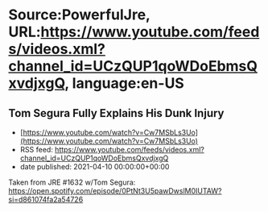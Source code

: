 # Source:PowerfulJre, URL:https://www.youtube.com/feeds/videos.xml?channel_id=UCzQUP1qoWDoEbmsQxvdjxgQ, language:en-US

## Tom Segura Fully Explains His Dunk Injury
 - [https://www.youtube.com/watch?v=Cw7MSbLs3Uo](https://www.youtube.com/watch?v=Cw7MSbLs3Uo)
 - RSS feed: https://www.youtube.com/feeds/videos.xml?channel_id=UCzQUP1qoWDoEbmsQxvdjxgQ
 - date published: 2021-04-10 00:00:00+00:00

Taken from JRE #1632 w/Tom Segura:
https://open.spotify.com/episode/0PtNt3U5pawDwslM0IUTAW?si=d861074fa2a54726

